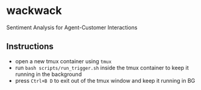 # wackwack
Sentiment Analysis for Agent-Customer Interactions

## Instructions
- open a new tmux container using `tmux`
- run `bash scripts/run_trigger.sh` inside the tmux container to keep it running in the background
- press `Ctrl+B D` to exit out of the tmux window and keep it running in BG
